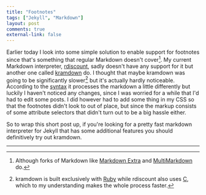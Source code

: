 ```yaml
---
title: "Footnotes"
tags: ["Jekyll", "Markdown"]
layout: post
comments: true
external-link: false
---
```


Earlier today I look into some simple solution to enable support for footnotes since that's something that regular Markdown doesn't cover[^20121109-1]. My current Markdown interpreter, [rdiscount](https://github.com/rtomayko/rdiscount), sadly doesn't have any support for it but another one called [kramdown](http://kramdown.rubyforge.org/) do. I thought that maybe kramdown was going to be significantly slower[^20121109-2] but it's actually hardly noticeable. According to the [syntax](http://kramdown.rubyforge.org/syntax.html) it processes the markdown a little differently but luckily I haven't noticed any changes, since I was worried for a while that I'd had to edit some posts. I did however had to add some thing in my CSS so that the footnotes didn't look to out of place, but since the markup consists of some attribute selectors that didn't turn out to be a big hassle either.

So to wrap this short post up, if you're looking for a pretty fast markdown interpreter for Jekyll that has some additional features you should definitively try out kramdown.

***

[^20121109-1]: Although forks of Markdown like [Markdown Extra](http://michelf.ca/projects/php-markdown/extra/) and [MultiMarkdown](http://fletcherpenney.net/multimarkdown/) do.
[^20121109-2]: kramdown is built exclusively with [Ruby](http://en.wikipedia.org/wiki/Ruby_(programming_language)) while rdiscount also uses [C](http://en.wikipedia.org/wiki/C_(programming_language)), which to my understanding makes the whole process faster.
